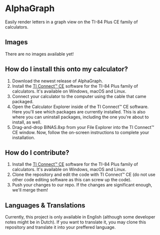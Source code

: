 # AlphaGraph
Easily render letters in a graph view on the TI-84 Plus CE family of calculators.

## Images
There are no images available yet!

## How do I install this onto my calculator?
1. Download the newest release of AlphaGraph.
2. Install the [TI Connect™ CE](https://education.ti.com/en/products/computer-software/ti-connect-ce-sw) software for the TI-84 Plus family of calculators. It's available on Windows, macOS and Linux.
3. Connect your calculator to the computer using the cable that came packaged.
4. Open the Calculator Explorer inside of the TI Connect™ CE software. Here you'll see which packages are currently installed. This is also where you can uninstall packages, including the one you're about to install, as well.
5. Drag-and-drop BINAS.8xp from your File Explorer into the TI Connect™ CE window. Now, follow the on-screen instructions to complete your installation.

## How do I contribute?
1. Install the [TI Connect™ CE](https://education.ti.com/en/products/computer-software/ti-connect-ce-sw) software for the TI-84 Plus family of calculators. It's available on Windows, macOS and Linux.
2. Clone the repository and edit the code with TI Connect™ CE (do not use other code editing software as this can screw up the code).
3. Push your changes to our repo. If the changes are significant enough, we'll merge them!

## Languages & Translations
Currently, this project is only available in English (although some developer notes might be in Dutch). If you want to translate it, you may clone this repository and translate it into your preffered language.
